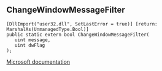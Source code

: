 ## ChangeWindowMessageFilter

```
[DllImport("user32.dll", SetLastError = true)] [return: MarshalAs(UnmanagedType.Bool)]
public static extern bool ChangeWindowMessageFilter(
   uint message,
   uint dwFlag
);
```

[Microsoft documentation](https://docs.microsoft.com/en-us/windows/win32/api/winuser/nf-winuser-changewindowmessagefilter)
